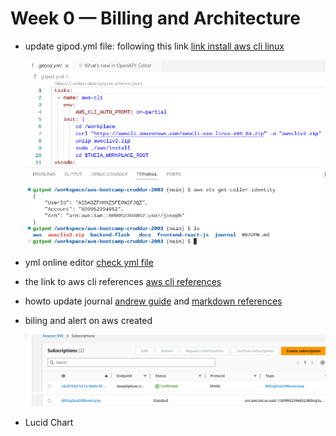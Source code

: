 # Week 0 — Billing and Architecture
- update gipod.yml file: following this link [link install aws cli linux](https://docs.aws.amazon.com/cli/latest/userguide/getting-started-install.html)

  ![aws cli installed ](assets/aws-installed-feb2023.png)
  
- yml online editor [check yml file](https://codebeautify.org/yaml-editor-online)
  
- the link to aws cli references [aws cli references](https://docs.aws.amazon.com/cli/latest/index.html)

- howto update journal [andrew guide](https://www.youtube.com/watch?v=mWaSBRJhUFM&list=PLBfufR7vyJJ7k25byhRXJldB5AiwgNnWv&index=19) and [markdown references](https://www.markdownguide.org/basic-syntax/)

- biling and alert on aws created 
  
  ![Billing](assets/SNSAlertBilling.png) ![Alert](assets/AlertBillingCreated.png)
- Lucid Chart
